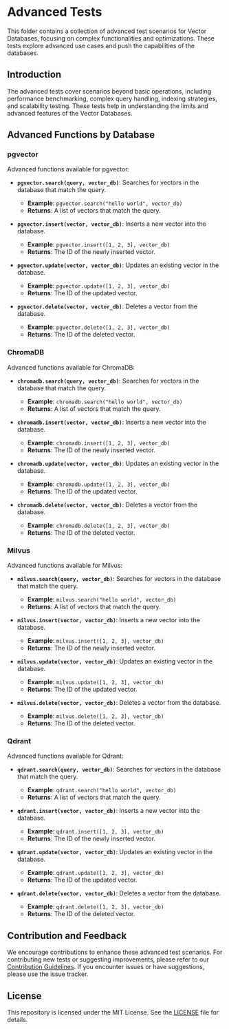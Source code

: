 # Advanced Tests

This folder contains a collection of advanced test scenarios for Vector Databases, focusing on complex functionalities and optimizations. These tests explore advanced use cases and push the capabilities of the databases.

## Introduction

The advanced tests cover scenarios beyond basic operations, including performance benchmarking, complex query handling, indexing strategies, and scalability testing. These tests help in understanding the limits and advanced features of the Vector Databases.

## Advanced Functions by Database

### pgvector

Advanced functions available for pgvector:

- **`pgvector.search(query, vector_db)`**: Searches for vectors in the database that match the query.
  - **Example**: `pgvector.search("hello world", vector_db)`
  - **Returns**: A list of vectors that match the query.

- **`pgvector.insert(vector, vector_db)`**: Inserts a new vector into the database.
  - **Example**: `pgvector.insert([1, 2, 3], vector_db)`
  - **Returns**: The ID of the newly inserted vector.

- **`pgvector.update(vector, vector_db)`**: Updates an existing vector in the database.
  - **Example**: `pgvector.update([1, 2, 3], vector_db)`
  - **Returns**: The ID of the updated vector.

- **`pgvector.delete(vector, vector_db)`**: Deletes a vector from the database.
  - **Example**: `pgvector.delete([1, 2, 3], vector_db)`
  - **Returns**: The ID of the deleted vector.

### ChromaDB

Advanced functions available for ChromaDB:

- **`chromadb.search(query, vector_db)`**: Searches for vectors in the database that match the query.
  - **Example**: `chromadb.search("hello world", vector_db)`
  - **Returns**: A list of vectors that match the query.

- **`chromadb.insert(vector, vector_db)`**: Inserts a new vector into the database.
  - **Example**: `chromadb.insert([1, 2, 3], vector_db)`
  - **Returns**: The ID of the newly inserted vector.

- **`chromadb.update(vector, vector_db)`**: Updates an existing vector in the database.
  - **Example**: `chromadb.update([1, 2, 3], vector_db)`
  - **Returns**: The ID of the updated vector.

- **`chromadb.delete(vector, vector_db)`**: Deletes a vector from the database.
  - **Example**: `chromadb.delete([1, 2, 3], vector_db)`
  - **Returns**: The ID of the deleted vector.

### Milvus

Advanced functions available for Milvus:

- **`milvus.search(query, vector_db)`**: Searches for vectors in the database that match the query.
  - **Example**: `milvus.search("hello world", vector_db)`
  - **Returns**: A list of vectors that match the query.

- **`milvus.insert(vector, vector_db)`**: Inserts a new vector into the database.
  - **Example**: `milvus.insert([1, 2, 3], vector_db)`
  - **Returns**: The ID of the newly inserted vector.

- **`milvus.update(vector, vector_db)`**: Updates an existing vector in the database.
  - **Example**: `milvus.update([1, 2, 3], vector_db)`
  - **Returns**: The ID of the updated vector.

- **`milvus.delete(vector, vector_db)`**: Deletes a vector from the database.
  - **Example**: `milvus.delete([1, 2, 3], vector_db)`
  - **Returns**: The ID of the deleted vector.

### Qdrant

Advanced functions available for Qdrant:

- **`qdrant.search(query, vector_db)`**: Searches for vectors in the database that match the query.
  - **Example**: `qdrant.search("hello world", vector_db)`
  - **Returns**: A list of vectors that match the query.

- **`qdrant.insert(vector, vector_db)`**: Inserts a new vector into the database.
  - **Example**: `qdrant.insert([1, 2, 3], vector_db)`
  - **Returns**: The ID of the newly inserted vector.

- **`qdrant.update(vector, vector_db)`**: Updates an existing vector in the database.
  - **Example**: `qdrant.update([1, 2, 3], vector_db)`
  - **Returns**: The ID of the updated vector.

- **`qdrant.delete(vector, vector_db)`**: Deletes a vector from the database.
  - **Example**: `qdrant.delete([1, 2, 3], vector_db)`
  - **Returns**: The ID of the deleted vector.

## Contribution and Feedback

We encourage contributions to enhance these advanced test scenarios. For contributing new tests or suggesting improvements, please refer to our [Contribution Guidelines](../CONTRIBUTING.md). If you encounter issues or have suggestions, please use the issue tracker.

## License

This repository is licensed under the MIT License. See the [LICENSE](../LICENSE) file for details.
